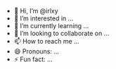 - 👋 Hi, I’m @irlxy
- 👀 I’m interested in ...
- 🌱 I’m currently learning ...
- 💞️ I’m looking to collaborate on ...
- 📫 How to reach me ...
- 😄 Pronouns: ...
- ⚡ Fun fact: ...

<!---
irlxy/irlxy is a ✨ special ✨ repository because its `README.md` (this file) appears on your GitHub profile.
You can click the Preview link to take a look at your changes.
--->
